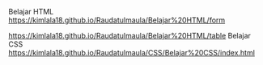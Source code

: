 Belajar HTML
https://kimlala18.github.io/Raudatulmaula/Belajar%20HTML/form

https://kimlala18.github.io/Raudatulmaula/Belajar%20HTML/table
Belajar CSS
https://kimlala18.github.io/Raudatulmaula/CSS/Belajar%20CSS/index.html
